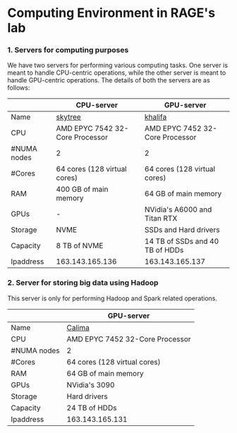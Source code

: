 # Computing Environment in RAGE's lab

### 1. Servers for computing purposes
We have two servers for performing various computing tasks. One server is meant to handle CPU-centric operations, while the other server is meant to 
handle GPU-centric operations. The details of both the servers are as follows:

|             | **CPU-server**                                                                 | **GPU-server**                                                                 |
|-------------|--------------------------------------------------------------------------------|--------------------------------------------------------------------------------|
| Name        | [skytree](https://www.gigabyte.com/jp/Enterprise/Rack-Server/R282-Z93-rev-115) | [khalifa](https://www.gigabyte.com/jp/Enterprise/Rack-Server/R282-Z94-rev-100) |
| CPU         | AMD EPYC 7542 32-Core Processor                                                | AMD EPYC 7452 32-Core Processor                                                |
| #NUMA nodes | 2                                                                              | 2                                                                              |
| #Cores      | 64 cores (128 virtual cores)                                                   | 64 cores (128 virtual cores)                                                   |
| RAM         | 400 GB of main memory                                                          | 64 GB of main memory                                                           |
| GPUs        | -                                                                              | NVidia's A6000 and Titan RTX                                                   |
| Storage     | NVME                                                                           | SSDs and Hard drivers                                                          |
| Capacity    | 8 TB of NVME                                                                   | 14 TB of SSDs   and 40 TB of HDDs                                              |
| Ipaddress   | 163.143.165.136                                                                | 163.143.165.137                                                                |


### 2. Server for storing big data using Hadoop
This server is only for performing Hadoop and Spark related operations. 

|             | **GPU-server**                                                                |
|-------------|-------------------------------------------------------------------------------|
| Name        | [Calima](https://www.gigabyte.com/jp/Enterprise/Rack-Server/R282-Z94-rev-100) |
| CPU         | AMD EPYC 7452 32-Core Processor                                               |
| #NUMA nodes | 2                                                                             |
| #Cores      | 64 cores (128 virtual cores)                                                  |
| RAM         | 64 GB of main memory                                                          |
| GPUs        | NVidia's 3090                                                                 |
| Storage     | Hard drivers                                                                  |
| Capacity    | 24 TB of HDDs                                                                 |
| Ipaddress   | 163.143.165.131                                                               |

